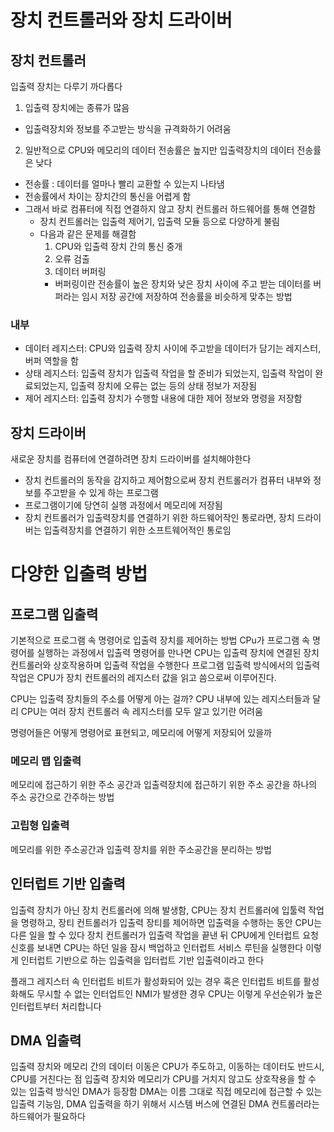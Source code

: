 # 장치 컨트롤러와 장치 드라이버

## 장치 컨트롤러

입출력 장치는 다루기 까다롭다

1. 입출력 장치에는 종류가 많음

- 입출력장치와 정보를 주고받는 방식을 규격화하기 어려움

2. 일반적으로 CPU와 메모리의 데이터 전송률은 높지만 입출력장치의 데이터 전송률은 낮다

- 전송률 : 데이터를 얼마나 빨리 교환할 수 있는지 나타냄
- 전송률에서 차이는 장치간의 통신을 어렵게 함
- 그래서 바로 컴퓨터에 직접 연결하지 않고 장치 컨트롤러 하드웨어를 통해 연결함
  - 장치 컨트롤러는 입출력 제어기, 입출력 모듈 등으로 다양하게 불림
  - 다음과 같은 문제를 해결함
    1. CPU와 입출력 장치 간의 통신 중개
    2. 오류 검출
    3. 데이터 버퍼링
    - 버퍼링이란 전송률이 높은 장치와 낮은 장치 사이에 주고 받는 데이터를 버퍼라는 임시 저장 공간에 저장하여 전송률을 비슷하게 맞추는 방법

### 내부

- 데이터 레지스터: CPU와 입출력 장치 사이에 주고받을 데이터가 담기는 레지스터, 버퍼 역할을 함
- 상태 레지스터: 입출력 장치가 입출력 작업을 할 준비가 되었는지, 입출력 작업이 완료되었는지, 입출력 장치에 오류는 없는 등의 상태 정보가 저장됨
- 제어 레지스터: 입출력 장치가 수행할 내용에 대한 제어 정보와 명령을 저장함

## 장치 드라이버

새로운 장치를 컴퓨터에 연결하려면 장치 드라이버를 설치해야한다

- 장치 컨트롤러의 동작을 감지하고 제어함으로써 장치 컨트롤러가 컴퓨터 내부와 정보를 주고받을 수 있게 하는 프로그램
- 프로그램이기에 당연히 실행 과정에서 메모리에 저장됨
- 장치 컨트롤러가 입출력장치를 연결하기 위한 하드웨어작인 통로라면, 장치 드라이버는 입출력장치를 연결하기 위한 소프트웨어적인 통로임

# 다양한 입출력 방법

## 프로그램 입출력

기본적으로 프로그램 속 명령어로 입출력 장치를 제어하는 방법
CPu가 프로그램 속 명령어를 실행하는 과정에서 입출력 명령어를 만나면 CPU는 입출력 장치에 연결된 장치 컨트롤러와 상호작용하며 입출력 작업을 수행한다
프로그램 입출력 방식에서의 입출력 작업은 CPU가 장치 컨트롤러의 레지스터 값을 읽고 씀으로써 이루어진다.

CPU는 입출력 장치들의 주소를 어떻게 아는 걸까?
CPU 내부에 있는 레지스터들과 달리 CPU는 여러 장치 컨트롤러 속 레지스터를 모두 알고 있기란 어려움

명령어들은 어떻게 명령어로 표현되고, 메모리에 어떻게 저장되어 있을까

### 메모리 맵 입출력

메모리에 접근하기 위한 주소 공간과 입출력장치에 접근하기 위한 주소 공간을 하나의 주소 공간으로 간주하는 방법

### 고립형 입출력

메모리를 위한 주소공간과 입출력 장치를 위한 주소공간을 분리하는 방법

## 인터럽트 기반 입출력

입출력 장치가 아닌 장치 컨트롤러에 의해 발생함, CPU는 장치 컨트롤러에 입툴력 작업을 명령하고, 장티 컨트롤러가 입출력 장티를 제어하면 입출력을 수행하는 동안 CPU는 다른 일을 할 수 있다
장치 컨트롤러가 입출력 작업을 끝낸 뒤 CPU에게 인터럽트 요청 신호를 보내면 CPU는 하던 일을 잠시 백업하고 인터럽트 서비스 루틴을 실행한다
이렇게 인터럽트 기반으로 하는 입출력을 입터럽트 기반 입출력이라고 한다

플래그 레지스터 속 인터럽트 비트가 활성화되어 있는 경우 혹은 인터럽트 비트를 활성화해도 무시할 수 없는 인터업트인 NMI가 발생한 경우 CPU는 이렇게 우선순위가 높은 인터럽트부터 처리합니다

## DMA 입출력

입출력 장치와 메모리 간의 데이터 이동은 CPU가 주도하고, 이동하는 데이터도 반드시, CPU를 거친다는 점
입출력 장치와 메모리가 CPU를 거치지 않고도 상호작용을 할 수 있는 입출력 방식인 DMA가 등장함 DMA는 이름 그대로 직접 메모리에 접근할 수 있는 입출력 기능임, DMA 입출력을 하기 위해서 시스템 버스에 연결된 DMA 컨트롤러라는 하드웨어가 필요하다
